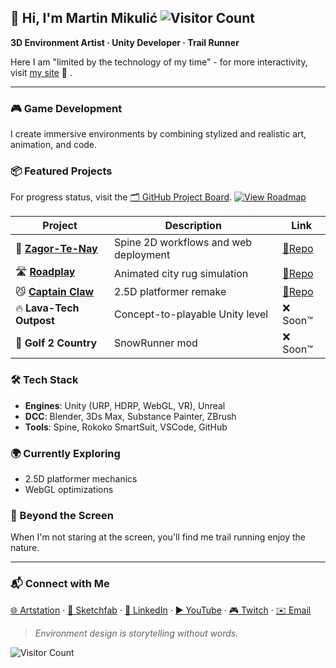 ## 👋 Hi, I'm Martin Mikulić ![Visitor Count](https://komarev.com/ghpvc/?username=martin-mikulic\&color=orange)

**3D Environment Artist · Unity Developer · Trail Runner**

Here I am "limited by the technology of my time" - for more interactivity, visit [my site](https://martin-mikulic.github.io/) 🚧 .

---

### 🎮 Game Development

I create immersive environments by combining stylized and realistic art, animation, and code.

### 📦 Featured Projects
For progress status, visit the [🗂 GitHub Project Board](https://github.com/users/martin-mikulic/projects/6). [![View Roadmap](https://img.shields.io/badge/roadmap-view%20progress-blue)](https://github.com/users/martin-mikulic/projects/6/)

| Project                                                             | Description                           | Link                                                   |
| -------------------------------------------------------------------- | ------------------------------------- | ------------------------------------------------------ |
| 🦅 [**Zagor-Te-Nay**](https://github.com/martin-mikulic/Spine_Zagor) | Spine 2D workflows and web deployment | [🔗Repo](https://github.com/martin-mikulic/Spine_Zagor) |
| 🛣️ [**Roadplay**](https://github.com/martin-mikulic/Roadplay)        | Animated city rug simulation          | [🔗Repo](https://github.com/martin-mikulic/Roadplay)    |
| 😼 [**Captain Claw**](https://github.com/martin-mikulic/Spine_Zagor) | 2.5D platformer remake                | [🔗Repo](https://github.com/martin-mikulic/Spine_Zagor) |
| 🔥 **Lava-Tech Outpost**                                             | Concept-to-playable Unity level       | ❌ Soon™️                                                |
| 🚗 **Golf 2 Country**                                                | SnowRunner mod                        | ❌ Soon™️                                                |
### 🛠 Tech Stack

* **Engines**: Unity (URP, HDRP, WebGL, VR), Unreal
* **DCC**: Blender, 3Ds Max, Substance Painter, ZBrush
* **Tools**: Spine, Rokoko SmartSuit, VSCode, GitHub

### 🌍 Currently Exploring

* 2.5D platformer mechanics
* WebGL optimizations

### 📸 Beyond the Screen

When I'm not staring at the screen, you'll find me trail running enjoy the nature.

---

### 📬 Connect with Me

[🌐 Artstation](https://www.artstation.com/martinmikulic) · [🔗 Sketchfab](https://sketchfab.com/martin_mikulic) · [💼 LinkedIn](https://www.linkedin.com/in/martinmikulic/) · [▶️ YouTube](https://www.youtube.com/) · [🎮 Twitch](https://www.twitch.tv/martin_mikulic) · [✉️ Email](mailto:martin.mikulic94@gmail.com)

> *Environment design is storytelling without words.*

![Visitor Count](https://komarev.com/ghpvc/?username=martin-mikulic\&color=orange)
